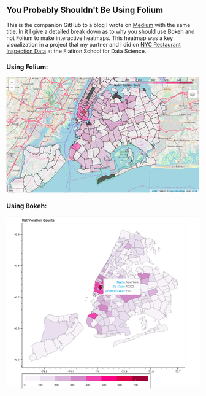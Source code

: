 ## You Probably Shouldn't Be Using Folium
This is the companion GitHub to a blog I wrote on [Medium](https://medium.com/@cjriggio3/you-probably-shouldnt-be-using-folium-94913e16797a) with the same title. In it I give a detailed break down as to why you should use Bokeh and not Folium to make interactive heatmaps. This heatmap was a key visualization in a project that my partner and I did on [NYC Restaurant Inspection Data](
https://github.com/robblatt/Restaurant-Hypothesis-Testing) at the Flatiron School for Data Science. 

### Using Folium:
![Folium](images/folium.png)

### Using Bokeh:
![Bokeh](images/bokeh.png)
